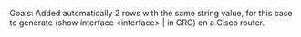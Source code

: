 Goals:
Added automatically 2 rows with the same string value, for this case to generate (show interface &lt;interface> | in CRC) on a Cisco router.

